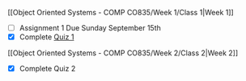 [[Object Oriented Systems - COMP CO835/Week 1/Class 1|Week 1]]

- [ ] Assignment 1 Due Sunday September 15th
- [x] Complete [Quiz 1](https://mycanvas.mohawkcollege.ca/courses/106931/quizzes/438045)

[[Object Oriented Systems - COMP CO835/Week 2/Class 2|Week 2]]

- [x] Complete Quiz 2




